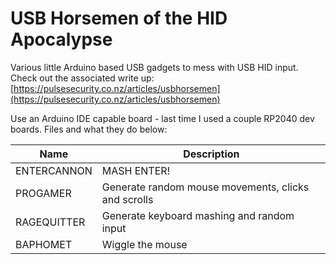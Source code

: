 # USB Horsemen of the HID Apocalypse

Various little Arduino based USB gadgets to mess with USB HID input. Check out the associated write up: [https://pulsesecurity.co.nz/articles/usbhorsemen](https://pulsesecurity.co.nz/articles/usbhorsemen)

Use an Arduino IDE capable board - last time I used a couple RP2040 dev boards. Files and what they do below:

| Name | Description |
|------|-------------|
| ENTERCANNON | MASH ENTER! | 
| PROGAMER | Generate random mouse movements, clicks and scrolls |
| RAGEQUITTER | Generate keyboard mashing and random input | 
| BAPHOMET | Wiggle the mouse | 
